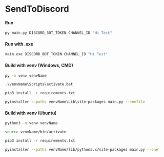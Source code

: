 # SendToDiscord


#### Run

```cmd
py main.py DISCORD_BOT_TOKEN CHANNEL_ID "Hi Test"
```

#### Run with .exe

```cmd
main.exe DISCORD_BOT_TOKEN CHANNEL_ID "Hi Test"
```

#### Build with venv (Windows, CMD)

```cmd
py -m venv venvName
```

```cmd
.\venvName\Scripts\activate.bat
```

```cmd
pip3 install -r requirements.txt
```

```cmd
pyinstaller --paths venvName\Lib\site-packages main.py --onefile
```

#### Build with venv (Ubuntu)

```bash
python3 -m venv venvName
```

```bash
source venvName/bin/activate
```

```bash
pip3 install -r requirements.txt
```

```bash
pyinstaller --paths venvName/lib/python3.x/site-packages main.py --onefile
```